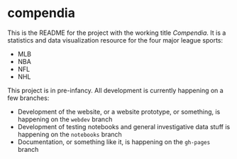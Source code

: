 # compendia

This is the README for the project with the working title *Compendia*. It is a statistics and data visualization resource for the four major league sports:

* MLB
* NBA
* NFL
* NHL

This project is in pre-infancy. All development is currently happening on a few branches:

* Development of the website, or a website prototype, or something, is happening 
  on the `webdev` branch
* Development of testing notebooks and general investigative data stuff is happening 
  on the `notebooks` branch
* Documentation, or something like it, is happening on the `gh-pages` branch
